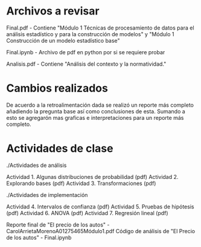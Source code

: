# Archivos a revisar

Final.pdf - Contiene "Módulo 1 Técnicas de procesamiento de datos para el análisis estadístico y para la construcción de modelos" y "Módulo 1 Construcción de un modelo estadístico base"

Final.ipynb - Archivo de pdf en python por si se requiere probar

Analisis.pdf - Contiene "Análisis del contexto y la normatividad."

# Cambios realizados

De acuerdo a la retroalimentación dada se realizó un reporte más completo añadiendo la pregunta base así como conclusiones de esta. Sumando a esto se agregarón mas graficas e interpretaciones para un reporte más completo.

# Actividades de clase

./Actividades de análisis 

Actividad 1. Algunas distribuciones de probabilidad (pdf)
Actividad 2. Explorando bases (pdf)
Actividad 3. Transformaciones (pdf)

./Actividades de implementación 

Actividad 4. Intervalos de confianza (pdf)
Actividad 5. Pruebas de hipótesis (pdf)
Actividad 6. ANOVA (pdf)
Actividad 7. Regresión lineal (pdf)

Reporte final de "El precio de los autos" - CarolArrietaMorenoA01275465Módulo1.pdf
Código de análisis de "El Precio de los autos" - Final.ipynb
